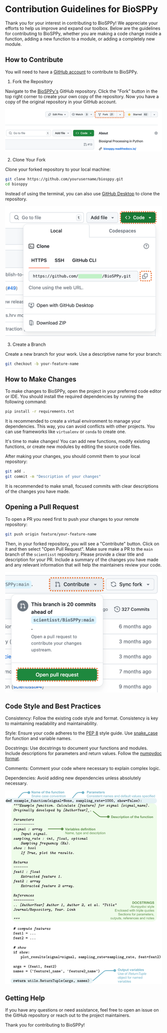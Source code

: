 # Contribution Guidelines for BioSPPy
Thank you for your interest in contributing to BioSPPy! We appreciate your efforts to help us improve and expand our toolbox. Below are the guidelines for contributing to BioSPPy, whether you are making a code change inside a function, adding a new function to a module, or adding a completely new module.

## How to Contribute
You will need to have a [GitHub account](https://github.com/signup) to contribute to BioSPPy.
1. Fork the Repository

Navigate to the [BioSPPy's](https://github.com/scientisst/BioSPPy) GitHub repository.
Click the "Fork" button in the top right corner to create your own copy of the repository. Now you have a copy of the original repository in your GitHub account.

![](/docs/images/fork_button.png)

2. Clone Your Fork

Clone your forked repository to your local machine:

```bash
git clone https://github.com/yourusername/biosppy.git
cd biosppy
```

Instead of using the terminal, you can also use [GitHub Desktop](https://github.com/apps/desktop) to clone the repository.

![](/docs/images/code_button.png)

3. Create a Branch

Create a new branch for your work. Use a descriptive name for your branch:

```bash
git checkout -b your-feature-name
```

## How to Make Changes

To make changes to BioSPPy, open the project in your preferred code editor or IDE. You should install the required dependencies by running the following command:

```bash
pip install -r requirements.txt
```

It is recommended to create a virtual environment to manage your dependencies. This way, you can avoid conflicts with other projects. You can use frameworks like `virtualenv` or `conda` to create one.

It's time to make changes! You can add new functions, modify existing functions, or create new modules by editing the source code files.

After making your changes, you should commit them to your local repository:

```bash
git add .
git commit -m "Description of your changes"
```

It is recommended to make small, focused commits with clear descriptions of the changes you have made.

## Opening a Pull Request
To open a PR you need first to push your changes to your remote repository:
```bash
git push origin feature/your-feature-name
```

Then, in your forked repository, you will see a "Contribute" button. Click on it and then select "Open Pull Request". Make sure make a PR to the `main` branch of the `scientisst` repository. 
Please provide a clear title and description for your PR. Include a summary of the changes you have made and any relevant information that will help the maintainers review your code.

![pr_button.png](docs/images/pr_button.png)

## Code Style and Best Practices
Consistency: Follow the existing code style and format. Consistency is key to maintaining readability and maintainability.

Style: Ensure your code adheres to the [PEP 8](https://peps.python.org/pep-0008/) style guide. Use [snake_case](https://en.wikipedia.org/wiki/Snake_case) for function and variable names.

Docstrings: Use docstrings to document your functions and modules. Include descriptions for parameters and return values. Follow the [numpydoc format](https://numpydoc.readthedocs.io/en/latest/format.html).

Comments: Comment your code where necessary to explain complex logic.

Dependencies: Avoid adding new dependencies unless absolutely necessary.

![code_formatting.png](docs/images/code_formatting.png)

## Getting Help
If you have any questions or need assistance, feel free to open an issue on the GitHub repository or reach out to the project maintainers.

Thank you for contributing to BioSPPy!